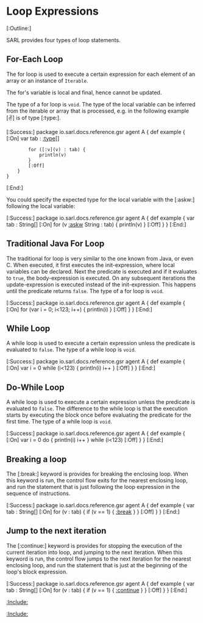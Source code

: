 # Loop Expressions

[:Outline:]

SARL provides four types of loop statements.


## For-Each Loop

The for loop is used to execute a certain expression for each element of an array or an instance of `Iterable`.

The for's variable is local and final, hence cannot be updated.

The type of a for loop is `void`. The type of the local variable can be inferred from the
iterable or array that is processed, e.g. in the following example [:v:] is of type [:type:].

[:Success:]
	package io.sarl.docs.reference.gsr
	agent A {
		def example {
			[:On]
			var tab : [:type](String)[]

			for ([:v](v) : tab) {
				println(v)
			}
			[:Off]
		}
	}
[:End:]


You could specify the expected type for the local variable with the [:askw:] following the local variable:

[:Success:]
	package io.sarl.docs.reference.gsr
	agent A {
		def example {
			var tab : String[]
			[:On]
			for (v [:askw](as) String : tab) {
				println(v)
			}
			[:Off]
		}
	}
[:End:]


## Traditional Java For Loop

The traditional for loop is very similar to the one known from Java, or even C.
When executed, it first executes the init-expression, where local variables can be
declared. Next the predicate is executed and if it evaluates to `true`, the
body-expression is executed. On any subsequent iterations the update-expression
is executed instead of the init-expression. This happens until the predicate
returns `false`. The type of a for loop is `void`.

[:Success:]
	package io.sarl.docs.reference.gsr
	agent A {
		def example {
			[:On]
			for (var i = 0; i<123; i++) {
				println(i)
			}
			[:Off]
		}
	}
[:End:]


## While Loop

A while loop is used to execute a certain expression unless the predicate is evaluated to
`false`. The type of a while loop is `void`.

[:Success:]
	package io.sarl.docs.reference.gsr
	agent A {
		def example {
			[:On]
			var i = 0
			while (i<123) {
				println(i)
				i++
			}
			[:Off]
		}
	}
[:End:]


## Do-While Loop

A while loop is used to execute a certain expression unless the predicate is evaluated 
to `false`. The difference to the while loop is that the execution starts by 
executing the block once before evaluating the predicate for the first time. 
The type of a while loop is `void`.

[:Success:]
	package io.sarl.docs.reference.gsr
	agent A {
		def example {
			[:On]
			var i = 0
			do {
				println(i)
				i++
			}
			while (i<123)
			[:Off]
		}
	}
[:End:]


## Breaking a loop

The [:break:] keyword is provides for breaking the enclosing loop.
When this keyword is run, the control flow exits for the nearest
enclosing loop, and run the statement that is just following the loop
expression in the sequence of instructions.

[:Success:]
	package io.sarl.docs.reference.gsr
	agent A {
		def example {
			var tab : String[]
			[:On]
			for (v : tab) {
				if (v == 1) {
					[:break](break)
				}
			}
			[:Off]
		}
	}
[:End:]


## Jump to the next iteration

The [:continue:] keyword is provides for stopping the execution of the
current iteration into loop, and jumping to the next iteration.
When this keyword is run, the control flow jumps to the next iteration
for the nearest enclosing loop, and run the statement that is just at
the beginning of the loop's block expression.

[:Success:]
	package io.sarl.docs.reference.gsr
	agent A {
		def example {
			var tab : String[]
			[:On]
			for (v : tab) {
				if (v == 1) {
					[:continue](continue)
				}
			}
			[:Off]
		}
	}
[:End:]



[:Include:](../generalsyntaxref.inc)

[:Include:](../../legal.inc)
